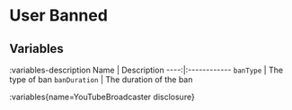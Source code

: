 # User Banned

## Variables
:variables-description
Name | Description
----:|:------------
`banType` | The type of ban
`banDuration` | The duration of the ban

:variables{name=YouTubeBroadcaster disclosure}